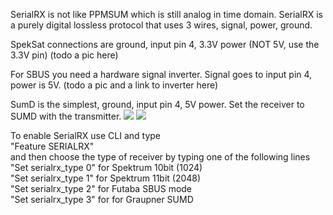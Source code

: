 SerialRX is not like PPMSUM which is still analog in time domain. SerialRX is a purely digital lossless protocol that uses 3 wires, signal, power, ground.

SpekSat connections are ground, input pin 4, 3.3V power (NOT 5V, use the 3.3V pin)
(todo a pic here)

For SBUS you need a hardware signal inverter. Signal goes to input pin 4, power is 5V.
(todo a pic and a link to inverter here)

SumD is the simplest, ground, input pin 4, 5V power. Set the receiver to SUMD with the transmitter.
![](http://imgur.com/W6Qnz8b.jpg)
![](http://imgur.com/a2D7z0I.jpg)


To enable SerialRX use CLI and type<br>
"Feature SERIALRX"<br>
and then choose the type of receiver by typing one of the following lines<br>
"Set serialrx_type 0" for Spektrum 10bit (1024)<br>
"Set serialrx_type 1" for Spektrum 11bit (2048)<br>
"Set serialrx_type 2" for Futaba SBUS mode<br>
"Set serialrx_type 3" for  for Graupner SUMD<br>
